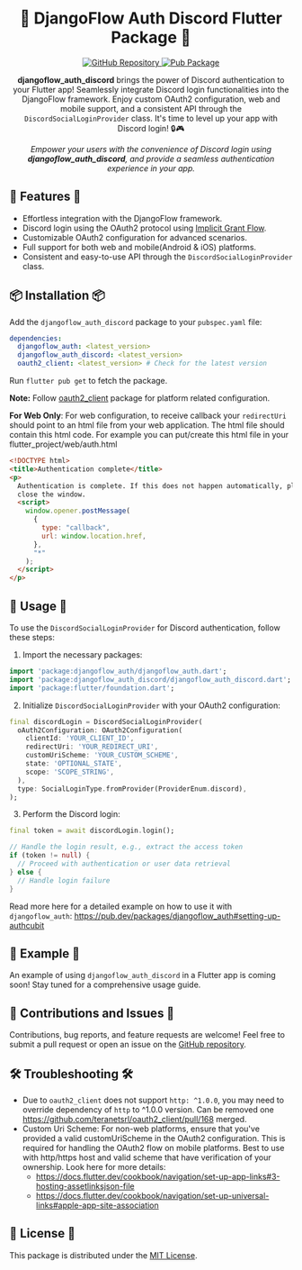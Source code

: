 <h1 align="center">🌟 DjangoFlow Auth Discord Flutter Package 🌟</h1>

<p align="center">
  <a href="https://github.com/djangoflow/djangoflow_auth_discord/">
    <img alt="GitHub Repository" src="https://img.shields.io/badge/GitHub-Repository-blue.svg">
  </a>
  <a href="https://pub.dev/packages/djangoflow_auth_discord">
    <img alt="Pub Package" src="https://img.shields.io/pub/v/djangoflow_auth_discord.svg">
  </a>
</p>

<p align="center">
  <b>djangoflow_auth_discord</b> brings the power of Discord authentication to your Flutter app! Seamlessly integrate Discord login functionalities into the DjangoFlow framework. Enjoy custom OAuth2 configuration, web and mobile support, and a consistent API through the <code>DiscordSocialLoginProvider</code> class. It's time to level up your app with Discord login! 🔒🎮
</p>

<p align="center">
  <i>Empower your users with the convenience of Discord login using <b>djangoflow_auth_discord</b>, and provide a seamless authentication experience in your app.</i>
</p>

<h2 align="left">🚀 Features 🚀</h2>

- Effortless integration with the DjangoFlow framework.
- Discord login using the OAuth2 protocol using [Implicit Grant Flow](https://discord.com/developers/docs/topics/oauth2#implicit-grant).
- Customizable OAuth2 configuration for advanced scenarios.
- Full support for both web and mobile(Android & iOS) platforms.
- Consistent and easy-to-use API through the <code>DiscordSocialLoginProvider</code> class.

<h2 align="left">📦 Installation 📦</h2>

Add the `djangoflow_auth_discord` package to your <code>pubspec.yaml</code> file:

```yaml
dependencies:
  djangoflow_auth: <latest_version>
  djangoflow_auth_discord: <latest_version>
  oauth2_client: <latest_version> # Check for the latest version
```

Run <code>flutter pub get</code> to fetch the package.

**Note:** Follow [oauth2_client](https://pub.dev/packages/oauth2_client) package for platform related configuration.

**For Web Only**: For web configuration, to receive callback your `redirectUri` should point to an html file from your web application. The html file should contain this html code. For example you can put/create this html file in your flutter_project/web/auth.html

```html
<!DOCTYPE html>
<title>Authentication complete</title>
<p>
  Authentication is complete. If this does not happen automatically, please
  close the window.
  <script>
    window.opener.postMessage(
      {
        type: "callback",
        url: window.location.href,
      },
      "*"
    );
  </script>
</p>
```

<h2 align="left">🔧 Usage 🔧</h2>

To use the <code>DiscordSocialLoginProvider</code> for Discord authentication, follow these steps:

1. Import the necessary packages:

```dart
import 'package:djangoflow_auth/djangoflow_auth.dart';
import 'package:djangoflow_auth_discord/djangoflow_auth_discord.dart';
import 'package:flutter/foundation.dart';
```

2. Initialize <code>DiscordSocialLoginProvider</code> with your OAuth2 configuration:

```dart
final discordLogin = DiscordSocialLoginProvider(
  oAuth2Configuration: OAuth2Configuration(
    clientId: 'YOUR_CLIENT_ID',
    redirectUri: 'YOUR_REDIRECT_URI',
    customUriScheme: 'YOUR_CUSTOM_SCHEME',
    state: 'OPTIONAL_STATE',
    scope: 'SCOPE_STRING',
  ),
  type: SocialLoginType.fromProvider(ProviderEnum.discord),
);
```

3. Perform the Discord login:

```dart
final token = await discordLogin.login();

// Handle the login result, e.g., extract the access token
if (token != null) {
  // Proceed with authentication or user data retrieval
} else {
  // Handle login failure
}
```

Read more here for a detailed example on how to use it with `djangoflow_auth`: https://pub.dev/packages/djangoflow_auth#setting-up-authcubit

<h2 align="left">🌟 Example 🌟</h2>

An example of using <code>djangoflow_auth_discord</code> in a Flutter app is coming soon! Stay tuned for a comprehensive usage guide.

<h2 align="left">👏 Contributions and Issues 👏</h2>

Contributions, bug reports, and feature requests are welcome! Feel free to submit a pull request or open an issue on the [GitHub repository](https://github.com/djangoflow/djangoflow_auth_discord/).

<h2 align="left">🛠 Troubleshooting 🛠</h2>

- Due to `oauth2_client` does not support `http: ^1.0.0`, you may need to override dependency of `http` to ^1.0.0 version.
  Can be removed one https://github.com/teranetsrl/oauth2_client/pull/168 merged.
- Custom Uri Scheme: For non-web platforms, ensure that you've provided a valid customUriScheme in the OAuth2 configuration. This is required for handling the OAuth2 flow on mobile platforms. Best to use with http/https host and valid scheme that have verification of your ownership. Look here for more details:
  - https://docs.flutter.dev/cookbook/navigation/set-up-app-links#3-hosting-assetlinksjson-file
  - https://docs.flutter.dev/cookbook/navigation/set-up-universal-links#apple-app-site-association

<h2 align="left">📄 License 📄</h2>

This package is distributed under the [MIT License](/LICENSE).
